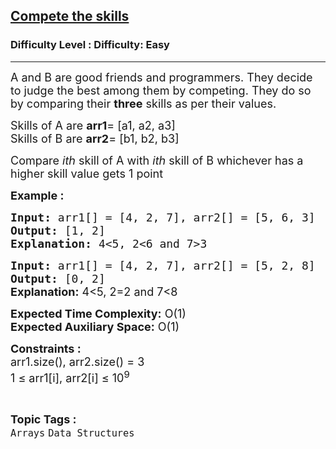 <h2><a href="https://www.geeksforgeeks.org/problems/compete-the-skills5807/1?page=1&category=Arrays&difficulty=Easy&status=unsolved&sortBy=submissions">Compete the skills</a></h2><h3>Difficulty Level : Difficulty: Easy</h3><hr><div class="problems_problem_content__Xm_eO"><p><span style="font-size: 18px;">A and B are good friends and programmers. They decide to judge the best among them by competing. They do so by comparing their <strong>three</strong> skills as per their values.</span></p>
<p><span style="font-size: 18px;">Skills of A are <strong>arr1</strong>= [a1, a2, a3]<br>Skills of B are <strong>arr2</strong>= [b1, b2, b3]</span></p>
<p><span style="font-size: 18px;">Compare<em> ith</em>&nbsp;skill&nbsp;of A with <em>ith</em> skill of B whichever has a higher skill value gets 1 point<br></span></p>
<p><span style="font-size: 18px;"><strong>Example :</strong></span></p>
<pre><span style="font-size: 18px;"><strong>Input: </strong>arr1[] = [4, 2, 7], arr2[] = [5, 6, 3]<br></span><span style="font-size: 18px;"><strong>Output: </strong>[1, 2]<br><strong>Explanation:</strong> 4&lt;5, 2&lt;6 and 7&gt;3<br></span></pre>
<pre><span style="font-size: 18px;"><strong>Input: </strong>arr1[] = [4, 2, 7], arr2[] = [5, 2, 8]
<strong>Output: </strong>[0, 2]<br></span><strong style="font-size: 18px; font-family: -apple-system, BlinkMacSystemFont, 'Segoe UI', Roboto, Oxygen, Ubuntu, Cantarell, 'Open Sans', 'Helvetica Neue', sans-serif;">Explanation:</strong><span style="font-size: 18px; font-family: -apple-system, BlinkMacSystemFont, 'Segoe UI', Roboto, Oxygen, Ubuntu, Cantarell, 'Open Sans', 'Helvetica Neue', sans-serif;"> 4&lt;5, 2=2 and 7&lt;8</span></pre>
<p><span style="font-size: 18px;"><strong>Expected Time Complexity:</strong> O(1)<br><strong>Expected Auxiliary Space:</strong> O(1)</span></p>
<p><span style="font-size: 18px;"><strong>Constraints :<br></strong>arr1.size(), arr2.size() = 3<strong><br></strong></span><span style="font-size: 18px;">1 ≤ arr1[i], arr2[i] ≤ 10<sup>9</sup><br></span></p></div><br><p><span style=font-size:18px><strong>Topic Tags : </strong><br><code>Arrays</code>&nbsp;<code>Data Structures</code>&nbsp;